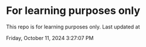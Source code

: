 # For learning purposes only
This repo is for learning purposes only.
Last updated at

Friday, October 11, 2024 3:27:07 PM

